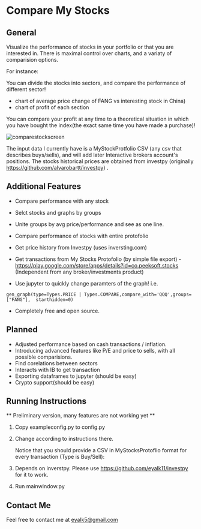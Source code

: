 # Compare My Stocks

## General 
Visualize the performance of stocks in your portfolio or that  you are interested in.
There is maximal control over charts, and a variaty of comparision options. 

For instance: 

You can divide the stocks into sectors, and compare the performance of different sector! 

* chart of average price change of  FANG vs interesting stock in  China) 
* chart of profit of each section 

You can compare your profit at any time to a theoretical situation in which you have bought the index(the exact same time you have made a purchase)!

![comparestockscreen](https://user-images.githubusercontent.com/72234965/137033857-71283f52-59d7-4356-8f5c-8d43037ebf15.png)

The input data I currently have is a MyStockProtfolio CSV (any csv that describes buys/sells), and will add later Interactive brokers account's positions. 
The stocks historical prices are obtained from investpy (originally https://github.com/alvarobartt/investpy) .


## Additional Features 

* Compare performance with any stock
* Selct stocks and graphs by groups
* Unite groups by avg price/performance and see as one line.
* Compare performance of stocks with entire protofolio 


* Get price history from Investpy (uses inversting.com) 
* Get transactions from My Stocks Protofolio (by simple file export) - https://play.google.com/store/apps/details?id=co.peeksoft.stocks 
(Independent  from any broker/investments product)
* Use jupyter to quickly change paramters of the graph! i.e. 
```
gen_graph(type=Types.PRICE | Types.COMPARE,compare_with='QQQ',groups=["FANG"],  starthidden=0)
```
* Completely free and open source. 

## Planned
* Adjusted performance based on cash transactions / inflation. 
* Introducing advanced features like P/E and price to sells, with all possible comparisions.  
* Find corelations between sectors  
* Interacts with IB to get transaction 
* Exporting dataframes to jupyter (should be easy)
* Crypto support(should be easy)


## Running Instructions

** Preliminary version, many features are not working yet ** 

 1. Copy exampleconfig.py to config.py
 2. Change according to instructions there.

    Notice that you should provide a CSV in MyStocksProtoflio format for every transaction (Type is Buy/Sell):


 3. Depends on inverstpy. Please use https://github.com/eyalk11/investpy for it to work.
 4. Run mainwindow.py

## Contact Me

Feel free to contact me at eyalk5@gmail.com 
